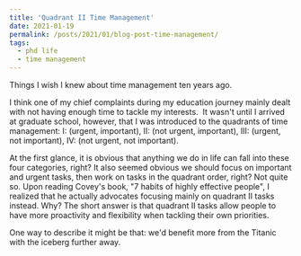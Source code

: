 ```yaml
---
title: 'Quadrant II Time Management'
date: 2021-01-19
permalink: /posts/2021/01/blog-post-time-management/
tags:
  - phd life
  - time management
---
```


Things I wish I knew about time management ten years ago.

I think one of my chief complaints during my education journey mainly dealt with not having enough time to tackle my interests.  It wasn't until I arrived at graduate school, however, that I was introduced to the quadrants of time management: I: (urgent, important), II: (not urgent, important), III: (urgent, not important), IV: (not urgent, not important).

At the first glance, it is obvious that anything we do in life can fall into these four categories, right? It also seemed obvious we should focus on important and urgent tasks, then work on tasks in the quadrant order, right? Not quite so. Upon reading Covey's book, "7 habits of highly effective people", I realized that he actually advocates focusing mainly on quadrant II tasks instead. Why? The short answer is that quadrant II tasks allow people to have more proactivity and flexibility when tackling their own priorities.

One way to describe it might be that: we'd benefit more from the Titanic with the iceberg further away.
